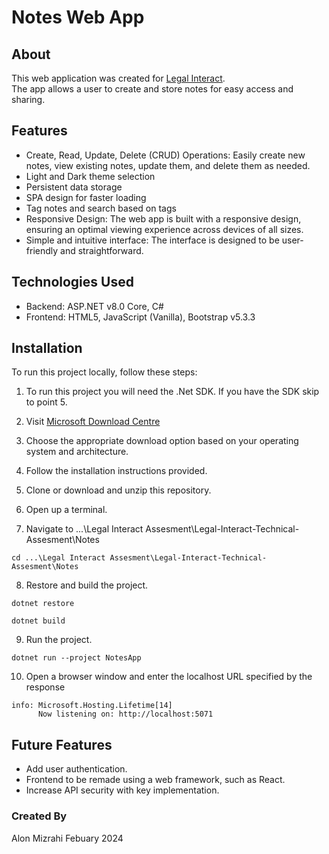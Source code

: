 # Notes Web App


## About

This web application was created for [Legal Interact](https://legalinteract.com/). <br>
The app allows a user to create and store notes for easy access and sharing.


## Features

- Create, Read, Update, Delete (CRUD) Operations: Easily create new notes, view existing notes, update them, and delete them as needed.
- Light and Dark theme selection
- Persistent data storage
- SPA design for faster loading
- Tag notes and search based on tags
- Responsive Design: The web app is built with a responsive design, ensuring an optimal viewing experience across devices of all sizes.
- Simple and intuitive interface: The interface is designed to be user-friendly and straightforward.


## Technologies Used

- Backend: ASP.NET v8.0 Core, C#
- Frontend: HTML5, JavaScript (Vanilla), Bootstrap v5.3.3


## Installation

To run this project locally, follow these steps:

1. To run this project you will need the .Net SDK. If you have the SDK skip to point 5.
2. Visit [Microsoft Download Centre](https://learn.microsoft.com/en-us/dotnet/core/install/windows?tabs=net80)
3. Choose the appropriate download option based on your operating system and architecture.
4. Follow the installation instructions provided.


5. Clone or download and unzip this repository.
6. Open up a terminal.
7. Navigate to ...\Legal Interact Assesment\Legal-Interact-Technical-Assesment\Notes

```shell
cd ...\Legal Interact Assesment\Legal-Interact-Technical-Assesment\Notes
```
8. Restore and build the project.

```shell
dotnet restore

dotnet build
```

9. Run the project.
```shell
dotnet run --project NotesApp
```

10. Open a browser window and enter the localhost URL specified by the response
```shell
info: Microsoft.Hosting.Lifetime[14]
      Now listening on: http://localhost:5071
```

## Future Features

- Add user authentication.
- Frontend to be remade using a web framework, such as React.
- Increase API security with key implementation.


### Created By

Alon Mizrahi
Febuary 2024
